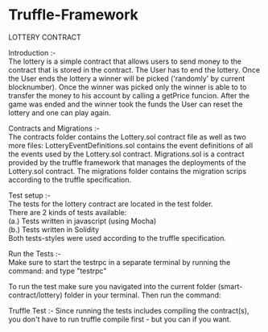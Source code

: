 # Truffle-Framework
LOTTERY CONTRACT

Introduction :- <br>
The lottery is a simple contract that allows users to send money to the contract that is stored in the contract.
The User has to end the lottery. Once the User ends the lottery a winner will be picked ('randomly' by current blocknumber).
Once the winner was picked only the winner is able to to transfer the money to his account by calling a getPrice funcion.
After the game was ended and the winner took the funds the User can reset the lottery and one can play again.
					
Contracts and Migrations :- <br>
						The contracts folder contains the Lottery.sol contract file as well as two more files:
						LotteryEventDefinitions.sol contains the event definitions of all the events used by the Lottery.sol contract.
						Migrations.sol is a contract provided by the truffle framework that manages the deployments of the Lottery.sol contract.
						The migrations folder contains the migration scrips according to the truffle specification.	


Test setup :-<br>
			The tests for the lottery contract are located in the test folder.<br>
			There are 2 kinds of tests available:<br>
				(a.) Tests written in javascript (using Mocha)<br>
				(b.) Tests written in Solidity<br>
					Both tests-styles were used according to the truffle specification.	

Run the Tests :-<br>
				Make sure to start the testrpc in a separate terminal by running the command: and type "testrpc"<br>
        
To run the test make sure you navigated into the current folder (smart-contract/lottery) folder in your terminal. Then run the command:

Truffle Test :-
			Since running the tests includes compiling the contract(s), you don't have to run truffle compile first - but you can if you want.					

